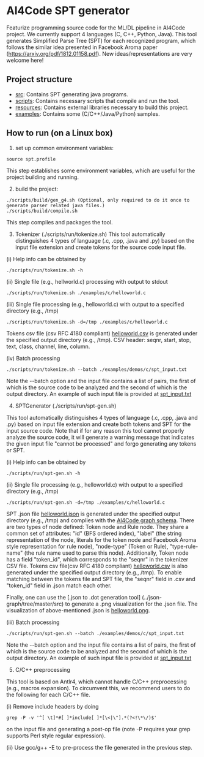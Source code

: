 # AI4Code SPT generator
Featurize programming source code for the ML/DL pipeline in AI4Code project.
We currently support 4 languages (C, C++, Python, Java). This tool generates Simplified Parse Tree (SPT)
for each recognized program, which follows the similar idea presented in Facebook Aroma paper (https://arxiv.org/pdf/1812.01158.pdf). New ideas/representations are very welcome here!

## Project structure
- [src](src):
Contains SPT generating java programs.
- [scripts](scripts):
Contains necessary scripts that compile and run the tool.
- [resources](resources):
Contains external libraries necessary to build this project.
- [examples](examples):
Contains some (C/C++/Java/Python) samples.

## How to run (on a Linux box)
1. set up common environment variables:

```
source spt.profile
```

This step establishes some environment variables, which are useful for the project building and running.

2. build the project:

``` 
./scripts/build/gen_g4.sh (Optional, only required to do it once to generate parser related java files.)
./scripts/build/compile.sh 
```

This step  compiles and packages the tool. 

3. Tokenizer (./scripts/run/tokenize.sh)
This tool automatically distinguishes 4 types of language (.c, .cpp, .java and .py) based on the input file extension and create tokens for the source code input file. 

(i) Help info can be obtained by 

```
./scripts/run/tokenize.sh -h 
```

(ii) Single file (e.g., hellworld.c) processing with output to stdout 

``` 
./scripts/run/tokenize.sh ./examples/c/helloworld.c 
```

(iii) Single file processing (e.g., helloworld.c) with output to a specified directory (e.g., /tmp) 

```
./scripts/run/tokenize.sh -d=/tmp ./examples/c/helloworld.c 
``` 

Tokens csv file (csv RFC 4180 compliant) [helloworld.csv](examples/demos/c/helloworld.csv) is generated under the specified output directory (e.g., /tmp). CSV header: seqnr, start, stop, text, class, channel, line, column. 

(iv) Batch processing 

``` 
./scripts/run/tokenize.sh --batch ./examples/demos/c/spt_input.txt 
``` 

Note the --batch option and the input file contains a list of pairs, the first of which is the source code to be analyzed and the second of which is the output directory. An example of such input file is provided at [spt_input.txt](examples/demos/c/spt_input.txt)

4. SPTGenerator (./scripts/run/spt-gen.sh)

This tool automatically distinguishes 4 types of language (.c, .cpp, .java and .py) based on input file extension and create both tokens and SPT for the input source code. Note that if for any reason this tool cannot properly analyze the source code, it will generate a warning message that indicates the given input file "cannot be processed" and forgo generating any tokens or SPT.

(i) Help info can be obtained by 

``` 
./scripts/run/spt-gen.sh -h 
```


(ii) Single file processing (e.g., helloworld.c) with output to a specified directory (e.g., /tmp) 

```
./scripts/run/spt-gen.sh -d=/tmp ./examples/c/helloworld.c
``` 

SPT .json file [helloworld.json](examples/demos/c/helloworld.json) is generated under the specified output directory (e.g., /tmp) and complies with the [AI4Code graph schema](../json-graph). There are two types of node defined: Token node and Rule node. They share a common set of attributes: "id" (BFS ordered index), "label" (the string representation of the node, literals for the token node and Facebook Aroma style representation for rule node), "node-type" (Token or Rule), "type-rule-name" (the rule name used to parse this node). Additionally, Token node has a field "token_id", which corresponds to the "seqnr" in the tokenizer CSV file. Tokens csv file(csv RFC 4180 compliant) [helloworld.csv](examples/demos/c/helloworld.csv) is also generated under the specified output directory (e.g., /tmp). To enable matching between the tokens file and SPT file, the "seqnr" field in .csv and "token_id" field in .json match each other.

Finally, one can use the [.json to .dot generation tool] (../json-graph/tree/master/src) to generate a .png visualization for the .json file. The visualization of above-mentioned .json is [helloworld.png](examples/demos/c/helloworld.png).

(iii) Batch processing 

``` 
./scripts/run/spt-gen.sh --batch ./examples/demos/c/spt_input.txt 
```

Note the --batch option and the input file contains a list of pairs, the first of which is the source code to be analyzed and the second of which is the output directory. An example of such input file is provided at [spt_input.txt](examples/demos/c/spt_input.txt)



5. C/C++ preprocessing

This tool is based on Antlr4, which cannot handle C/C++ preprocessing (e.g., macros expansion). To circumvent this, we recommend users to do the following for each C/C++ file.

(i) Remove include headers by doing 

``` 
grep -P -v '^[ \t]*#[ ]*include[ ]*[\<|\"].*(?<!\*\/)$'
``` 

on the input file and generating a post-op file (note -P requires your grep supports Perl style regular expression).

(ii) Use gcc/g++ -E to pre-process the file generated in the previous step.

